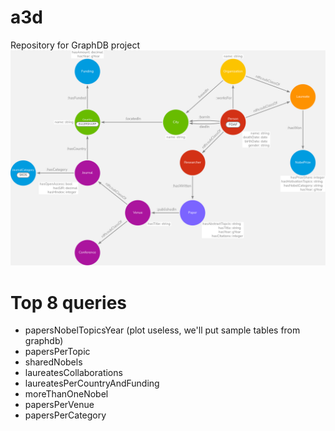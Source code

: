 # a3d
Repository for GraphDB project
![Nobel Ontology](nobelOntology.png)

# Top 8 queries
- papersNobelTopicsYear (plot useless, we'll put sample tables from graphdb)
- papersPerTopic
- sharedNobels
- laureatesCollaborations
- laureatesPerCountryAndFunding
- moreThanOneNobel
- papersPerVenue
- papersPerCategory
